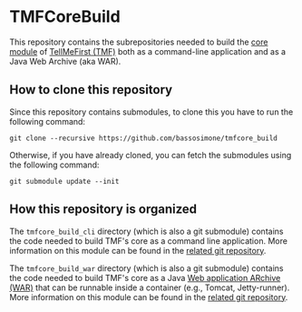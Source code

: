 # TMFCoreBuild

This repository contains the subrepositories needed to build the
[core module](https://github.com/bassosimone/tmfcore) of
[TellMeFirst (TMF)](http://tellmefirst.polito.it/) both as
a command-line application and as a Java Web Archive (aka WAR).

## How to clone this repository

Since this repository contains submodules, to clone this you have to
run the following command:

    git clone --recursive https://github.com/bassosimone/tmfcore_build

Otherwise, if you have already cloned, you can fetch the submodules using
the following command:

    git submodule update --init

## How this repository is organized

The `tmfcore_build_cli` directory (which is also a git submodule) contains
the code needed to build TMF's core as a command line application. More
information on this module can be found in the [related git
repository](https://github.com/bassosimone/tmfcore_build_cli).

The `tmfcore_build_war` directory (which is also a git submodule) contains the
code needed to build TMF's core as a Java [Web application ARchive
(WAR)](https://en.wikipedia.org/wiki/WAR_%28file_format%29) that can be
runnable inside a container (e.g., Tomcat, Jetty-runner). More
information on this module can be found in the [related git
repository](https://github.com/bassosimone/tmfcore_build_war).

